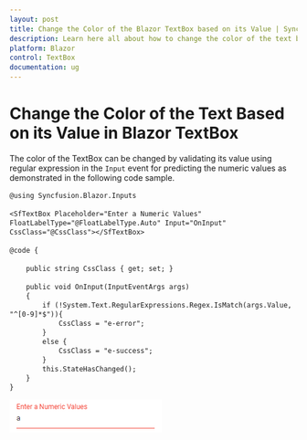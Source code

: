 ```yaml
---
layout: post
title: Change the Color of the Blazor TextBox based on its Value | Syncfusion
description: Learn here all about how to change the color of the text based on its value in Syncfusion Blazor TextBox component and more.
platform: Blazor
control: TextBox
documentation: ug
---
```


# Change the Color of the Text Based on its Value in Blazor TextBox

The color of the TextBox can be changed by validating its value using regular expression in the `Input` event for predicting the numeric values as demonstrated in the following code sample.

```cshtml
@using Syncfusion.Blazor.Inputs

<SfTextBox Placeholder="Enter a Numeric Values" FloatLabelType="@FloatLabelType.Auto" Input="OnInput" CssClass="@CssClass"></SfTextBox>

@code {

    public string CssClass { get; set; }

    public void OnInput(InputEventArgs args)
    {
        if (!System.Text.RegularExpressions.Regex.IsMatch(args.Value, "^[0-9]*$")){
            CssClass = "e-error";
        }
        else {
            CssClass = "e-success";
        }
        this.StateHasChanged();
    }
}
```

![textbox](../images/validation.png)